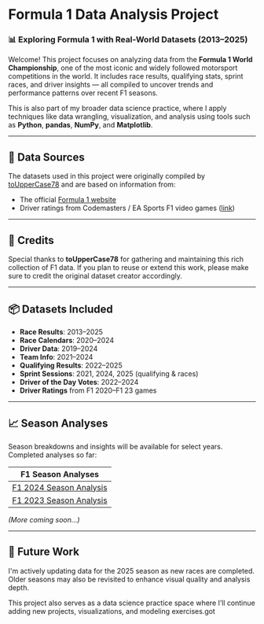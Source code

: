 # Formula 1 Data Analysis Project

### 📊 Exploring Formula 1 with Real-World Datasets (2013–2025)

Welcome! This project focuses on analyzing data from the **Formula 1 World Championship**, one of the most iconic and widely followed motorsport competitions in the world. It includes race results, qualifying stats, sprint races, and driver insights — all compiled to uncover trends and performance patterns over recent F1 seasons.

This is also part of my broader data science practice, where I apply techniques like data wrangling, visualization, and analysis using tools such as **Python**, **pandas**, **NumPy**, and **Matplotlib**.

---

## 📁 Data Sources

The datasets used in this project were originally compiled by [toUpperCase78](https://github.com/toUpperCase78) and are based on information from:

- The official [Formula 1 website](https://www.formula1.com/)
- Driver ratings from Codemasters / EA Sports F1 video games ([link](https://www.ea.com/games/f1/driver-ratings?isLocalized=true))

---

## 🙏 Credits

Special thanks to **toUpperCase78** for gathering and maintaining this rich collection of F1 data. If you plan to reuse or extend this work, please make sure to credit the original dataset creator accordingly.

---

## 📦 Datasets Included

- **Race Results**: 2013–2025
- **Race Calendars**: 2020–2024
- **Driver Data**: 2019–2024
- **Team Info**: 2021–2024
- **Qualifying Results**: 2022–2025
- **Sprint Sessions**: 2021, 2024, 2025 (qualifying & races)
- **Driver of the Day Votes**: 2022–2024
- **Driver Ratings** from F1 2020–F1 23 games

---

## 📈 Season Analyses

Season breakdowns and insights will be available for select years. Completed analyses so far:

| F1 Season Analyses |
|--------------------|
| [F1 2024 Season Analysis](F1-2024_Analysis.ipynb) |
| [F1 2023 Season Analysis](F1-2023_Analysis.ipynb) |

_(More coming soon...)_

---

## 🔮 Future Work

I'm actively updating data for the 2025 season as new races are completed. Older seasons may also be revisited to enhance visual quality and analysis depth.

This project also serves as a data science practice space where I’ll continue adding new projects, visualizations, and modeling exercises.got
